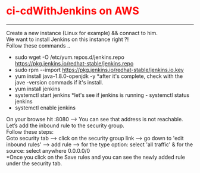 <h1 style="color:#ff0000;">ci-cdWithJenkins on AWS</h1>

---

<p> Create a new instance (Linux for example) && connact to him. 
<br> We want to install Jenkins on this instance right ?!
<br> Follow these commands .. 
</p>

- sudo wget -O /etc/yum.repos.d/jenkins.repo https://pkg.jenkins.io/redhat-stable/jenkins.repo
- sudo rpm --import https://pkg.jenkins.io/redhat-stable/jenkins.io.key
- yum install java-1.8.0-openjdk -y  *after it's complete, check with the jave -version commads if it's install.
- yum install jenkins
- systemctl start jenkins *let's see if jenkins is running - systemctl status jenkins
- systemctl enable jenkins

<p> On your browse hit <Public IPv4 address>:8080  --> You can see that address is not reachable.
<br>Let’s add the inbound rule to the security group.
<br>Follow these steps:
<br>Goto security tab --> click on the security group link --> go down to 'edit inbound rules' --> add rule --> for the type option: select 'all traffic' & for the source: select anywhere 0.0.0.0/0 
<br>*Once you click on the Save rules and you can see the newly added rule under the security tab.
  </p>
